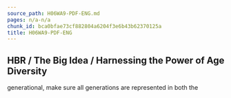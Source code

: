 ```yaml
---
source_path: H06WA9-PDF-ENG.md
pages: n/a-n/a
chunk_id: bca0bfae73cf882804a6204f3e6b43b62370125a
title: H06WA9-PDF-ENG
---
```

## HBR / The Big Idea / Harnessing the Power of Age Diversity

generational, make sure all generations are represented in both the
